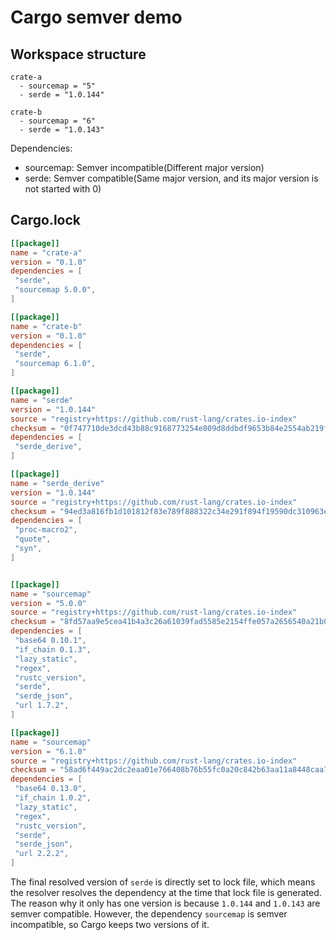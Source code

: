 # Cargo semver demo



## Workspace structure

```
crate-a
  - sourcemap = "5"
  - serde = "1.0.144"

crate-b
  - sourcemap = "6"
  - serde = "1.0.143"
```

Dependencies:
- sourcemap: Semver incompatible(Different major version)
- serde: Semver compatible(Same major version, and its major version is not started with 0)


## Cargo.lock

```toml
[[package]]
name = "crate-a"
version = "0.1.0"
dependencies = [
 "serde",
 "sourcemap 5.0.0",
]

[[package]]
name = "crate-b"
version = "0.1.0"
dependencies = [
 "serde",
 "sourcemap 6.1.0",
]

[[package]]
name = "serde"
version = "1.0.144"
source = "registry+https://github.com/rust-lang/crates.io-index"
checksum = "0f747710de3dcd43b88c9168773254e809d8ddbdf9653b84e2554ab219f17860"
dependencies = [
 "serde_derive",
]

[[package]]
name = "serde_derive"
version = "1.0.144"
source = "registry+https://github.com/rust-lang/crates.io-index"
checksum = "94ed3a816fb1d101812f83e789f888322c34e291f894f19590dc310963e87a00"
dependencies = [
 "proc-macro2",
 "quote",
 "syn",
]


[[package]]
name = "sourcemap"
version = "5.0.0"
source = "registry+https://github.com/rust-lang/crates.io-index"
checksum = "8fd57aa9e5cea41b4a3c26a61039fad5585e2154ffe057a2656540a21b03a2d2"
dependencies = [
 "base64 0.10.1",
 "if_chain 0.1.3",
 "lazy_static",
 "regex",
 "rustc_version",
 "serde",
 "serde_json",
 "url 1.7.2",
]

[[package]]
name = "sourcemap"
version = "6.1.0"
source = "registry+https://github.com/rust-lang/crates.io-index"
checksum = "58ad6f449ac2dc2eaa01e766408b76b55fc0a20c842b63aa11a8448caa72f50b"
dependencies = [
 "base64 0.13.0",
 "if_chain 1.0.2",
 "lazy_static",
 "regex",
 "rustc_version",
 "serde",
 "serde_json",
 "url 2.2.2",
]
```

The final resolved version of `serde` is directly set to lock file, which means the resolver resolves the dependency at the time that lock file is generated. The reason why it only has one version is because `1.0.144` and `1.0.143` are semver compatible.
However, the dependency `sourcemap` is semver incompatible, so Cargo keeps two versions of it.
